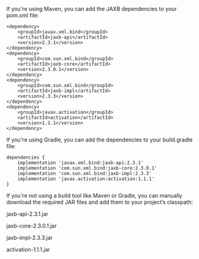 
If you're using Maven, you can add the JAXB dependencies to your pom.xml file:
```
<dependency>
    <groupId>javax.xml.bind</groupId>
    <artifactId>jaxb-api</artifactId>
    <version>2.3.1</version>
</dependency>
<dependency>
    <groupId>com.sun.xml.bind</groupId>
    <artifactId>jaxb-core</artifactId>
    <version>2.3.0.1</version>
</dependency>
<dependency>
    <groupId>com.sun.xml.bind</groupId>
    <artifactId>jaxb-impl</artifactId>
    <version>2.3.3</version>
</dependency>
<dependency>
    <groupId>javax.activation</groupId>
    <artifactId>activation</artifactId>
    <version>1.1.1</version>
</dependency>
```

If you're using Gradle, you can add the dependencies to your build.gradle file:
```
dependencies {
    implementation 'javax.xml.bind:jaxb-api:2.3.1'
    implementation 'com.sun.xml.bind:jaxb-core:2.3.0.1'
    implementation 'com.sun.xml.bind:jaxb-impl:2.3.3'
    implementation 'javax.activation:activation:1.1.1'
}
```
If you're not using a build tool like Maven or Gradle, you can manually download the required JAR files and add them to your project’s classpath:

jaxb-api-2.3.1.jar

jaxb-core-2.3.0.1.jar

jaxb-impl-2.3.3.jar

activation-1.1.1.jar

